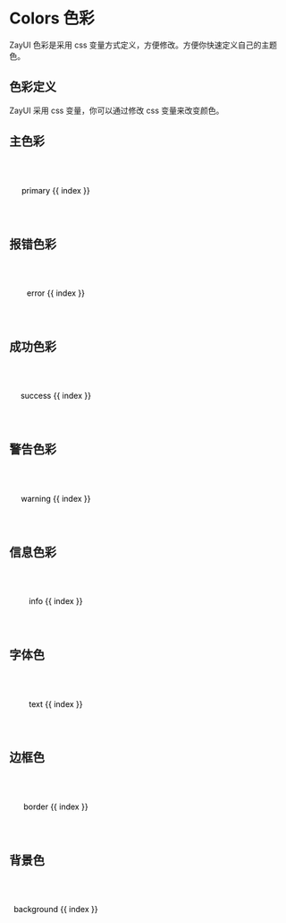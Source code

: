 # Colors 色彩

ZayUI 色彩是采用 css 变量方式定义，方便修改。方便你快速定义自己的主题色。

## 色彩定义

ZayUI 采用 css 变量，你可以通过修改 css 变量来改变颜色。

## 主色彩

 <div class="card_wrapper">
    <div
      class="card"
      v-for="index in 6"
      :key="index"
      :style="{
        '--color': `var(--z-color-primary-${index})`,
      }"
    >
      primary {{ index }}
    </div>
</div>

## 报错色彩

 <div class="card_wrapper">
    <div
      class="card"
      v-for="index in 6"
      :key="index"
      :style="{
        '--color': `var(--z-color-error-${index})`,
      }"
    >
      error {{ index }}
    </div>
</div>

## 成功色彩

 <div class="card_wrapper">
    <div
      class="card"
      v-for="index in 6"
      :key="index"
      :style="{
        '--color': `var(--z-color-success-${index})`,
      }"
    >
      success {{ index }}
    </div>
</div>

## 警告色彩

 <div class="card_wrapper">
    <div
      class="card"
      v-for="index in 6"
      :key="index"
      :style="{
        '--color': `var(--z-color-warning-${index})`,
      }"
    >
      warning {{ index }}
    </div>
</div>

## 信息色彩

 <div class="card_wrapper">
    <div
      class="card"
      v-for="index in 6"
      :key="index"
      :style="{
        '--color': `var(--z-color-info-${index})`,
      }"
    >
      info {{ index }}
    </div>
</div>

## 字体色

 <div class="card_wrapper">
    <div
      class="card"
      v-for="index in 6"
      :key="index"
      :style="{
        '--color': `var(--z-color-text-${index})`,
      }"
    >
      text {{ index }}
    </div>
</div>

## 边框色

 <div class="card_wrapper">
    <div
      class="card"
      v-for="index in 2"
      :key="index"
      :style="{
        '--color': `var(--z-color-border-${index})`,
      }"
    >
      border {{ index }}
    </div>
</div>

## 背景色

 <div class="card_wrapper">
    <div
      class="card"
      v-for="index in 5"
      :key="index"
      :style="{
        '--color': `var(--z-color-bg-${index})`,
        color: '#000',
        border: '1px solid #000'
      }"
    >
      background {{ index }}
    </div>
</div>

<style lang="scss" scoped>
  .card_wrapper {
    display: flex;
    justify-content: space-between;
    flex-wrap: wrap;
    gap: 8px;
    margin: 24px 0;
  }
  .card {
    min-width: 30%;
    max-width: 33%;
    flex: 1;
    height: 100px;
    display: flex;
    justify-content: center;
    align-items: center;
    border-radius: 5px;
    background-color: var(--color);
    color: #f6f6f6;
    /* 小于3的元素 */
    &:nth-child(-n+3) {
      color: #000;
    }

  }
  </style>
